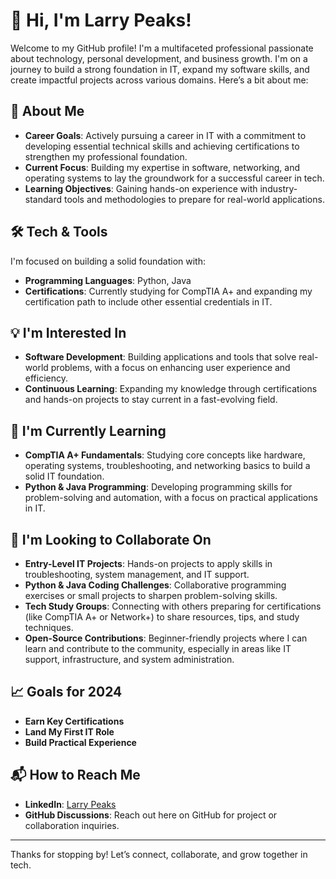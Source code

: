 # 👋 Hi, I'm Larry Peaks!

Welcome to my GitHub profile! I'm a multifaceted professional passionate about technology, 
personal development, and business growth. I'm on a journey to build a strong foundation in IT, 
expand my software skills, and create impactful projects across various domains. Here’s a bit about me:

## 🚀 About Me

- **Career Goals**: Actively pursuing a career in IT with a commitment to developing essential technical skills and achieving certifications to strengthen my professional foundation.
- **Current Focus**: Building my expertise in software, networking, and operating systems to lay the groundwork for a successful career in tech.
- **Learning Objectives**: Gaining hands-on experience with industry-standard tools and methodologies to prepare for real-world applications.

## 🛠️ Tech & Tools

I'm focused on building a solid foundation with:
- **Programming Languages**: Python, Java
- **Certifications**: Currently studying for CompTIA A+ and expanding my certification path to include other essential credentials in IT.

## 💡 I'm Interested In

- **Software Development**: Building applications and tools that solve real-world problems, with a focus on enhancing user experience and efficiency.
- **Continuous Learning**: Expanding my knowledge through certifications and hands-on projects to stay current in a fast-evolving field.

## 📘 I'm Currently Learning

- **CompTIA A+ Fundamentals**: Studying core concepts like hardware, operating systems, troubleshooting, and networking basics to build a solid IT foundation.
- **Python & Java Programming**: Developing programming skills for problem-solving and automation, with a focus on practical applications in IT.

## 🤝 I'm Looking to Collaborate On

- **Entry-Level IT Projects**: Hands-on projects to apply skills in troubleshooting, system management, and IT support.
- **Python & Java Coding Challenges**: Collaborative programming exercises or small projects to sharpen problem-solving skills.
- **Tech Study Groups**: Connecting with others preparing for certifications (like CompTIA A+ or Network+) to share resources, tips, and study techniques.
- **Open-Source Contributions**: Beginner-friendly projects where I can learn and contribute to the community, especially in areas like IT support, infrastructure, and system administration.

## 📈 Goals for 2024

- **Earn Key Certifications**
- **Land My First IT Role**
- **Build Practical Experience**

## 📬 How to Reach Me

- **LinkedIn**: [Larry Peaks](www.linkedin.com/in/larrypeaksjr)   
- **GitHub Discussions**: Reach out here on GitHub for project or collaboration inquiries.

---

Thanks for stopping by! Let’s connect, collaborate, and grow together in tech.

<!---
lpeaks94/lpeaks94 is a ✨ special ✨ repository because its `README.md` (this file) appears on your GitHub profile.
You can click the Preview link to take a look at your changes.
--->
